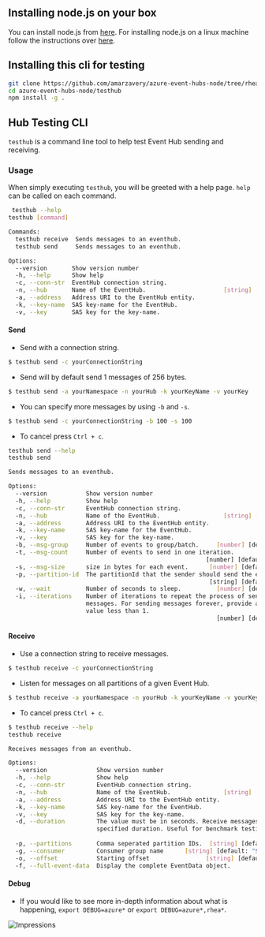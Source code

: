 ## Installing node.js on your box
You can install node.js from [here](https://nodejs.org/en/). For installing node.js on a linux machine follow the instructions over [here](https://nodejs.org/en/download/package-manager/).

## Installing this cli for testing
```bash
git clone https://github.com/amarzavery/azure-event-hubs-node/tree/rhea
cd azure-event-hubs-node/testhub
npm install -g .
```

## Hub Testing CLI
`testhub` is a command line tool to help test Event Hub sending and receiving.

### Usage
When simply executing `testhub`, you will be greeted with a help page. `help` can be called on each command.
```bash
 testhub --help
testhub [command]

Commands:
  testhub receive  Sends messages to an eventhub.
  testhub send     Sends messages to an eventhub.

Options:
  --version       Show version number                                  [boolean]
  -h, --help      Show help                                            [boolean]
  -c, --conn-str  EventHub connection string.                           [string]
  -n, --hub       Name of the EventHub.                      [string] [required]
  -a, --address   Address URI to the EventHub entity.                   [string]
  -k, --key-name  SAS key-name for the EventHub.                        [string]
  -v, --key       SAS key for the key-name.                             [string]
```

#### Send
- Send with a connection string.
```bash
$ testhub send -c yourConnectionString
```
- Send will by default send 1 messages of 256 bytes.
```bash
$ testhub send -a yourNamespace -n yourHub -k yourKeyName -v yourKey
```
- You can specify more messages by using `-b` and `-s`.
```bash
$ testhub send -c yourConnectionString -b 100 -s 100
```
- To cancel press `Ctrl + c`.

```bash
testhub send --help
testhub send

Sends messages to an eventhub.

Options:
  --version           Show version number                              [boolean]
  -h, --help          Show help                                        [boolean]
  -c, --conn-str      EventHub connection string.                       [string]
  -n, --hub           Name of the EventHub.                  [string] [required]
  -a, --address       Address URI to the EventHub entity.               [string]
  -k, --key-name      SAS key-name for the EventHub.                    [string]
  -v, --key           SAS key for the key-name.                         [string]
  -b, --msg-group     Number of events to group/batch.     [number] [default: 1]
  -t, --msg-count     Number of events to send in one iteration.
                                                        [number] [default: 1000]
  -s, --msg-size      size in bytes for each event.      [number] [default: 256]
  -p, --partition-id  The partitionId that the sender should send the event to.
                                                         [string] [default: "0"]
  -w, --wait          Number of seconds to sleep.          [number] [default: 0]
  -i, --iterations    Number of iterations to repeat the process of sending
                      messages. For sending messages forever, provide a
                      value less than 1.
                                                           [number] [default: 1]
```

#### Receive
- Use a connection string to receive messages.
```bash
$ testhub receive -c yourConnectionString
```
- Listen for messages on all partitions of a given Event Hub.
```bash
$ testhub receive -a yourNamespace -n yourHub -k yourKeyName -v yourKey
```
- To cancel press `Ctrl + c`.

```bash
$ testhub receive --help
testhub receive

Receives messages from an eventhub.

Options:
  --version              Show version number                           [boolean]
  -h, --help             Show help                                     [boolean]
  -c, --conn-str         EventHub connection string.                    [string]
  -n, --hub              Name of the EventHub.               [string] [required]
  -a, --address          Address URI to the EventHub entity.            [string]
  -k, --key-name         SAS key-name for the EventHub.                 [string]
  -v, --key              SAS key for the key-name.                      [string]
  -d, --duration         The value must be in seconds. Receive messages for the
                         specified duration. Useful for benchmark testing.
                                                                        [number]
  -p, --partitions       Comma seperated partition IDs.  [string] [default: "0"]
  -g, --consumer         Consumer group name      [string] [default: "$default"]
  -o, --offset           Starting offset                [string] [default: "-1"]
  -f, --full-event-data  Display the complete EventData object.
```

#### Debug
- If you would like to see more in-depth information about what is happening, `export DEBUG=azure*` or `export DEBUG=azure*,rhea*`.


![Impressions](https://azure-sdk-impressions.azurewebsites.net/api/impressions/azure-sdk-for-js%2Fpackages%2F%40azure%2Feventhubs%2Ftesthub%2FREADME.png)
